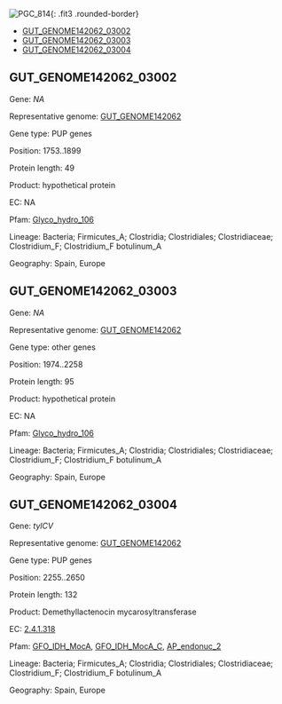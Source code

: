 ![PGC_814](../static/images/Clusters_figure/PGC_814.jpg){: .fit3 .rounded-border}

<ul id="myTab" class="nav nav-tabs">
  <li class="active">
        <a href="#tab1" data-toggle="tab">GUT_GENOME142062_03002</a>
  </li>
<li><a href="#tab2" data-toggle="tab">GUT_GENOME142062_03003</a></li>
<li><a href="#tab3" data-toggle="tab">GUT_GENOME142062_03004</a></li>
</ul>

<div id="myTabContent" class="tab-content">
  <div class="tab-pane fade in active" id="tab1">

<h2 id="GUT_GENOME142062_03002">GUT_GENOME142062_03002</h2>
<p>Gene: <em>NA</em>
<p>Representative genome: <a href="https://www.ebi.ac.uk/metagenomics/genomes/MGYG-HGUT-01309">GUT_GENOME142062</a></p>
<p>Gene type: PUP genes</p>
<p>Position: 1753..1899</p>
<p>Protein length: 49</p>
<p>Product: hypothetical protein</p>
<p>EC: NA</p>
<p>Pfam: <a href="http://pfam.xfam.org/family/Glyco_hydro_106">Glyco_hydro_106</a></p>

<p>Lineage: Bacteria; Firmicutes_A; Clostridia; Clostridiales; Clostridiaceae; Clostridium_F; Clostridium_F botulinum_A</p>
<p>Geography: Spain, Europe</p>
  </div>

  <div class="tab-pane fade" id="tab2">

<h2 id="GUT_GENOME142062_03003">GUT_GENOME142062_03003</h2>
<p>Gene: <em>NA</em></p>
<p>Representative genome: <a href="https://www.ebi.ac.uk/metagenomics/genomes/MGYG-HGUT-01309">GUT_GENOME142062</a></p>
<p>Gene type: other genes</p>
<p>Position: 1974..2258</p>
<p>Protein length: 95</p>
<p>Product: hypothetical protein</p>
<p>EC: NA</p>
<p>Pfam: <a href="http://pfam.xfam.org/family/Glyco_hydro_106">Glyco_hydro_106</a></p>

<p>Lineage: Bacteria; Firmicutes_A; Clostridia; Clostridiales; Clostridiaceae; Clostridium_F; Clostridium_F botulinum_A</p>
<p>Geography: Spain, Europe</p>

  </div>
  <div class="tab-pane fade" id="tab3">

<h2 id="GUT_GENOME142062_03004">GUT_GENOME142062_03004</h2>
<p>Gene: <em>tylCV</em></p>
<p>Representative genome: <a href="https://www.ebi.ac.uk/metagenomics/genomes/MGYG-HGUT-01309">GUT_GENOME142062</a></p>
<p>Gene type: PUP genes</p>
<p>Position: 2255..2650</p>
<p>Protein length: 132</p>
<p>Product: Demethyllactenocin mycarosyltransferase</p>
<p>EC: <a href="https://www.brenda-enzymes.org/enzyme.php?ecno=2.4.1.318">2.4.1.318</a></p>
<p>Pfam: <a href="http://pfam.xfam.org/family/GFO_IDH_MocA">GFO_IDH_MocA</a>, <a href="http://pfam.xfam.org/family/GFO_IDH_MocA_C">GFO_IDH_MocA_C</a>, <a href="http://pfam.xfam.org/family/AP_endonuc_2">AP_endonuc_2</a></p>
<p>Lineage: Bacteria; Firmicutes_A; Clostridia; Clostridiales; Clostridiaceae; Clostridium_F; Clostridium_F botulinum_A</p>
<p>Geography: Spain, Europe</p>

  </div>
</div>
